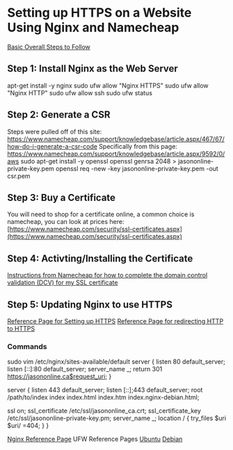 # Setting up HTTPS on a Website Using Nginx and Namecheap  

[Basic Overall Steps to Follow](http://www.howto-expert.com/how-to-get-https-setting-up-ssl-on-your-website/)

## Step 1: Install Nginx as the Web Server
apt-get install -y nginx
sudo ufw allow "Nginx HTTPS"
sudo ufw allow "Nginx HTTP"
sudo ufw allow ssh
sudo ufw status


## Step 2: Generate a CSR
Steps were pulled off of this site: https://www.namecheap.com/support/knowledgebase/article.aspx/467/67/how-do-i-generate-a-csr-code
Specifically from this page: https://www.namecheap.com/support/knowledgebase/article.aspx/9592/0/aws
sudo apt-get install -y openssl
openssl genrsa 2048 > jasononline-private-key.pem
openssl req -new -key jasononline-private-key.pem -out csr.pem

## Step 3: Buy a Certificate
You will need to shop for a certificate online, a common choice is namecheap, you can look at prices here: [https://www.namecheap.com/security/ssl-certificates.aspx](https://www.namecheap.com/security/ssl-certificates.aspx)  
  
## Step 4: Activting/Installing the Certificate
[Instructions from Namecheap for how to complete the domain control validation (DCV) for my SSL certificate](https://www.namecheap.com/support/knowledgebase/article.aspx/9637/68/how-can-i-complete-the-domain-control-validation-dcv-for-my-ssl-certificate)  
  
## Step 5: Updating Nginx to use HTTPS  
[Reference Page for Setting up HTTPS](https://www.digicert.com/csr-ssl-installation/nginx-openssl.htm)
[Reference Page for redirecting HTTP to HTTPS](https://www.digitalocean.com/community/questions/best-way-to-configure-nginx-ssl-force-http-to-redirect-to-https-force-www-to-non-www-on-serverpilot-free-plan-by-using-nginx-configuration-file-only)
  
### Commands
sudo vim /etc/nginx/sites-available/default
server {
  listen 80 default_server;
  listen [::]:80 default_server;
  server_name _;
  return 301 https://jasononline.ca$request_uri;
}

server {
  listen 443 default_server;
  listen [::];443 default_server;
  root /path/to/index
  index index.html index.htm index.nginx-debian.html;

  ssl  on;
  ssl_certificate  /etc/ssl/jasononline_ca.crt;
  ssl_certificate_key  /etc/ssl/jasononline-private-key.pm;
  server_name _;
  location / {
    try_files $uri $uri/ =404;
  }
}

[Nginx Reference Page](https://www.digitalocean.com/community/tutorials/how-to-install-nginx-on-ubuntu-16-04)
UFW Reference Pages
[Ubuntu](https://help.ubuntu.com/community/UFW)
[Debian](https://wiki.debian.org/Uncomplicated%20Firewall%20%28ufw%29)